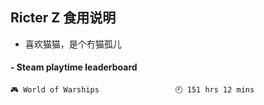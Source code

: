 ## Ricter Z 食用说明
- 喜欢猫猫，是个冇猫孤儿

<!-- steam-box start -->
#### - Steam playtime leaderboard
```text
🎮 World of Warships                 🕘 151 hrs 12 mins
```
<!-- Powered by https://github.com/YouEclipse/steam-box . -->
<!-- steam-box end -->
